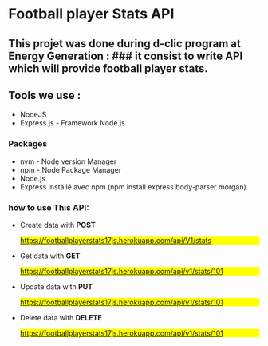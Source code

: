 # Football player Stats API

## This projet was done during d-clic program at Energy Generation : ### it consist to write API which will provide football player stats.

## Tools we use :
- NodeJS
- Express.js - Framework  Node.js

### Packages  
- nvm - Node version Manager 
- npm - Node Package Manager 
- Node.js
- Express installé avec npm (npm install express body-parser morgan).

### how to use This API:

- Create data with **POST** <p style="background-color:yellow">https://footballplayerstats17js.herokuapp.com/api/V1/stats</p>


- Get data with **GET** <p style="background-color:yellow">https://footballplayerstats17js.herokuapp.com/api/v1/stats/101</p>

- Update data with **PUT** <p style="background-color:yellow">https://footballplayerstats17js.herokuapp.com/api/v1/stats/101</p>

- Delete data with **DELETE** <p style="background-color:yellow">https://footballplayerstats17js.herokuapp.com/api/v1/stats/101</p>

